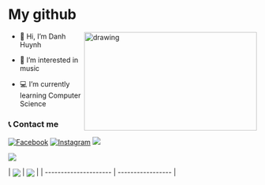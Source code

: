   # My github

  <img src="https://mir-s3-cdn-cf.behance.net/project_modules/max_1200/a63c4261218031.5a676896b58d4.gif" alt="drawing" width="350" height="200" align="right"/>

- 👋 Hi, I’m Danh Huynh

- 👀 I’m interested in music

- :computer: I’m currently learning Computer Science

### :telephone_receiver: Contact me
[<img href="https://www.facebook.com/danh250/" alt="Facebook" src="https://img.shields.io/badge/Facebook-%231877F2.svg?style=for-the-badge&logo=Facebook&logoColor=white"/>](https://www.facebook.com/danh250/)
[<img alt="Instagram" src="https://img.shields.io/badge/Instagram-%23E4405F.svg?style=for-the-badge&logo=Instagram&logoColor=white"/>](https://www.instagram.com/danhhuynh25029/)
[<img href="https://www.linkedin.com/in/danh-huynh-8498581b3/" src="https://img.shields.io/badge/linkedin-%230077B5.svg?style=for-the-badge&logo=linkedin&logoColor=white"/>](https://www.linkedin.com/in/danh-huynh-8498581b3/)

![](https://komarev.com/ghpvc/?username=your-github-danhhuynh25029)

| <img align="center" src="https://github-readme-stats.vercel.app/api/?username=danhhuynh25029&count_private=false&show_icons=false&include_all_commits=true" /> |
<img align="center" src="https://github-readme-stats.vercel.app/api/top-langs/?username=danhhuynh25029&langs_count=13&&layout=compact" /> |
| --------------------- | ----------------- |
<!-- [![My GitHub Stats](https://github-readme-stats.vercel.app/api/?username=danhhuynh25029&count_private=false&show_icons=false&include_all_commits=true)]() -->
<!-- [![My GitHub Language Stats](https://github-readme-stats.vercel.app/api/top-langs/?username=danhhuynh25029&langs_count=13&&layout=compact)]() -->




<!---
danhhuynh25029/danhhuynh25029 is a ✨ special ✨ repository because its `README.md` (this file) appears on your GitHub profile.
You can click the Preview link to take a look at your changes.
--->
